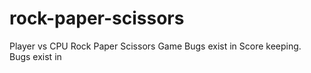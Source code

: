# rock-paper-scissors
Player vs CPU Rock Paper Scissors Game
Bugs exist in Score keeping.
Bugs exist in 